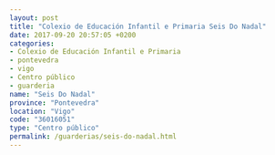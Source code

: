 ```yaml
---
layout: post
title: "Colexio de Educación Infantil e Primaria Seis Do Nadal"
date: 2017-09-20 20:57:05 +0200
categories:
- Colexio de Educación Infantil e Primaria
- pontevedra
- vigo
- Centro público
- guarderia
name: "Seis Do Nadal"
province: "Pontevedra"
location: "Vigo"
code: "36016051"
type: "Centro público"
permalink: /guarderias/seis-do-nadal.html
---
```

